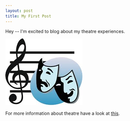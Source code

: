 ```yaml
---
layout: post
title: My First Post
---
```


Hey -- I'm excited to blog about my theatre experiences.

![theatre image](/images/avatar.jpg)

For more information about theatre have a look at [this](https://www.schooltheatre.org/membership/chapters/colorado).
